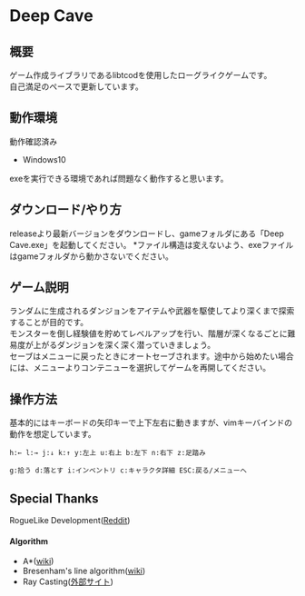# Deep Cave
## 概要
ゲーム作成ライブラリであるlibtcodを使用したローグライクゲームです。  
自己満足のペースで更新しています。 

## 動作環境
動作確認済み
* Windows10  

exeを実行できる環境であれば問題なく動作すると思います。  

## ダウンロード/やり方
releaseより最新バージョンをダウンロードし、gameフォルダにある「Deep Cave.exe」を起動してください。
*ファイル構造は変えないよう、exeファイルはgameフォルダから動かさないでください。  

## ゲーム説明
ランダムに生成されるダンジョンをアイテムや武器を駆使してより深くまで探索することが目的です。  
モンスターを倒し経験値を貯めてレベルアップを行い、階層が深くなるごとに難易度が上がるダンジョンを深く深く潜っていきましょう。  
セーブはメニューに戻ったときにオートセーブされます。途中から始めたい場合には、メニューよりコンテニューを選択してゲームを再開してください。

## 操作方法
基本的にはキーボードの矢印キーで上下左右に動きますが、vimキーバインドの動作を想定しています。　　

    h:← l:→ j:↓ k:↑ y:左上 u:右上 b:左下 n:右下 z:足踏み  
    
    g:拾う d:落とす i:インベントリ c:キャラクタ詳細 ESC:戻る/メニューへ

## Special Thanks
RogueLike Development([Reddit](https://www.reddit.com/r/roguelikedev/))  

#### Algorithm
* A*([wiki](https://ja.wikipedia.org/wiki/A*))  
* Bresenham's line algorithm([wiki](https://bit.ly/30xchTm "https://ja.wikipedia.org/wiki/ブレゼンハムのアルゴリズム"))  
* Ray Casting([外部サイト](https://sites.google.com/site/jicenospam/visibilitydetermination))  
